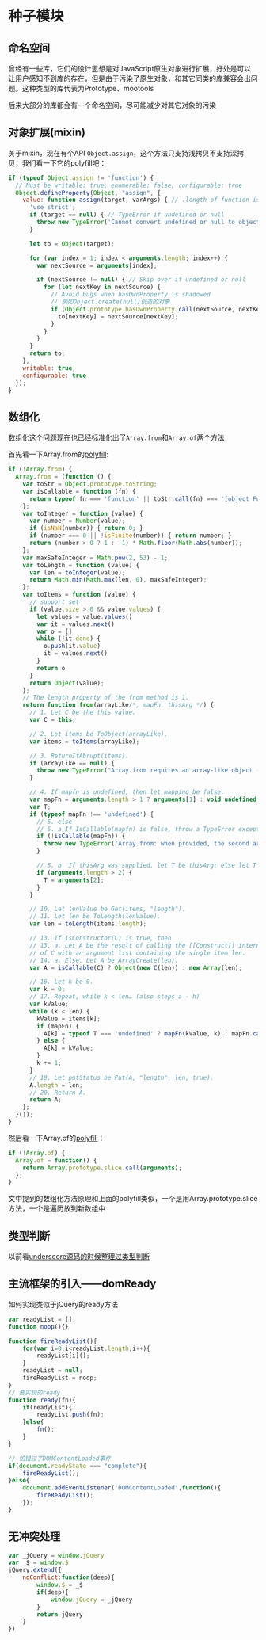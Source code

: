 # 种子模块

## 命名空间

曾经有一些库，它们的设计思想是对JavaScript原生对象进行扩展，好处是可以让用户感知不到库的存在，但是由于污染了原生对象，和其它同类的库兼容会出问题。这种类型的库代表为Prototype、mootools

后来大部分的库都会有一个命名空间，尽可能减少对其它对象的污染

## 对象扩展(mixin)

关于mixin，现在有个API ```Object.assign```，这个方法只支持浅拷贝不支持深拷贝，我们看一下它的polyfill吧：

```javascript
if (typeof Object.assign != 'function') {
  // Must be writable: true, enumerable: false, configurable: true
  Object.defineProperty(Object, "assign", {
    value: function assign(target, varArgs) { // .length of function is 2
      'use strict';
      if (target == null) { // TypeError if undefined or null
        throw new TypeError('Cannot convert undefined or null to object');
      }

      let to = Object(target);

      for (var index = 1; index < arguments.length; index++) {
        var nextSource = arguments[index];

        if (nextSource != null) { // Skip over if undefined or null
          for (let nextKey in nextSource) {
            // Avoid bugs when hasOwnProperty is shadowed
            // 例如Object.create(null)创造的对象
            if (Object.prototype.hasOwnProperty.call(nextSource, nextKey)) {
              to[nextKey] = nextSource[nextKey];
            }
          }
        }
      }
      return to;
    },
    writable: true,
    configurable: true
  });
}
```

## 数组化

数组化这个问题现在也已经标准化出了```Array.from```和```Array.of```两个方法

首先看一下Array.from的[polyfill](https://developer.mozilla.org/zh-CN/docs/Web/JavaScript/Reference/Global_Objects/Array/from):

```javascript
if (!Array.from) {
  Array.from = (function () {
    var toStr = Object.prototype.toString;
    var isCallable = function (fn) {
      return typeof fn === 'function' || toStr.call(fn) === '[object Function]';
    };
    var toInteger = function (value) {
      var number = Number(value);
      if (isNaN(number)) { return 0; }
      if (number === 0 || !isFinite(number)) { return number; }
      return (number > 0 ? 1 : -1) * Math.floor(Math.abs(number));
    };
    var maxSafeInteger = Math.pow(2, 53) - 1;
    var toLength = function (value) {
      var len = toInteger(value);
      return Math.min(Math.max(len, 0), maxSafeInteger);
    };
    var toItems = function (value) {
      // support set
      if (value.size > 0 && value.values) {
        let values = value.values()
        var it = values.next()
        var o = []
        while (!it.done) {
          o.push(it.value)
          it = values.next()
        }
        return o
      }
      return Object(value);
    };
    // The length property of the from method is 1.
    return function from(arrayLike/*, mapFn, thisArg */) {
      // 1. Let C be the this value.
      var C = this;

      // 2. Let items be ToObject(arrayLike).
      var items = toItems(arrayLike);

      // 3. ReturnIfAbrupt(items).
      if (arrayLike == null) {
        throw new TypeError("Array.from requires an array-like object - not null or undefined");
      }

      // 4. If mapfn is undefined, then let mapping be false.
      var mapFn = arguments.length > 1 ? arguments[1] : void undefined;
      var T;
      if (typeof mapFn !== 'undefined') {
        // 5. else
        // 5. a If IsCallable(mapfn) is false, throw a TypeError exception.
        if (!isCallable(mapFn)) {
          throw new TypeError('Array.from: when provided, the second argument must be a function');
        }

        // 5. b. If thisArg was supplied, let T be thisArg; else let T be undefined.
        if (arguments.length > 2) {
          T = arguments[2];
        }
      }

      // 10. Let lenValue be Get(items, "length").
      // 11. Let len be ToLength(lenValue).
      var len = toLength(items.length);

      // 13. If IsConstructor(C) is true, then
      // 13. a. Let A be the result of calling the [[Construct]] internal method
      // of C with an argument list containing the single item len.
      // 14. a. Else, Let A be ArrayCreate(len).
      var A = isCallable(C) ? Object(new C(len)) : new Array(len);

      // 16. Let k be 0.
      var k = 0;
      // 17. Repeat, while k < len… (also steps a - h)
      var kValue;
      while (k < len) {
        kValue = items[k];
        if (mapFn) {
          A[k] = typeof T === 'undefined' ? mapFn(kValue, k) : mapFn.call(T, kValue, k);
        } else {
          A[k] = kValue;
        }
        k += 1;
      }
      // 18. Let putStatus be Put(A, "length", len, true).
      A.length = len;
      // 20. Return A.
      return A;
    };
  }());
}
```

然后看一下Array.of的[polyfill](https://developer.mozilla.org/zh-CN/docs/Web/JavaScript/Reference/Global_Objects/Array/of)：

```javascript
if (!Array.of) {
  Array.of = function() {
    return Array.prototype.slice.call(arguments);
  };
}
```

文中提到的数组化方法原理和上面的polyfill类似，一个是用Array.prototype.slice方法，一个是遍历放到新数组中

## 类型判断

以前看[underscore源码的时候整理过类型判断](https://github.com/jiangshanmeta/underscore_source_analysis/blob/master/utility/type.md)

## 主流框架的引入——domReady

如何实现类似于jQuery的ready方法

```javascript
var readyList = [];
function noop(){}

function fireReadyList(){
    for(var i=0;i<readyList.length;i++){
        readyList[i]();
    }
    readyList = null;
    fireReadyList = noop;
}
// 要实现的ready
function ready(fn){
    if(readyList){
        readyList.push(fn);
    }else{
        fn();
    }
}

// 怕错过了DOMContentLoaded事件
if(document.readyState === "complete"){
    fireReadyList();
}else{
    document.addEventListener('DOMContentLoaded',function(){
        fireReadyList();
    });
}
```

## 无冲突处理

```javascript
var _jQuery = window.jQuery
var _$ = window.$
jQuery.extend({
    noConflict:function(deep){
        window.$ = _$
        if(deep){
            window.jQuery = _jQuery
        }
        return jQuery
    }
})
```

